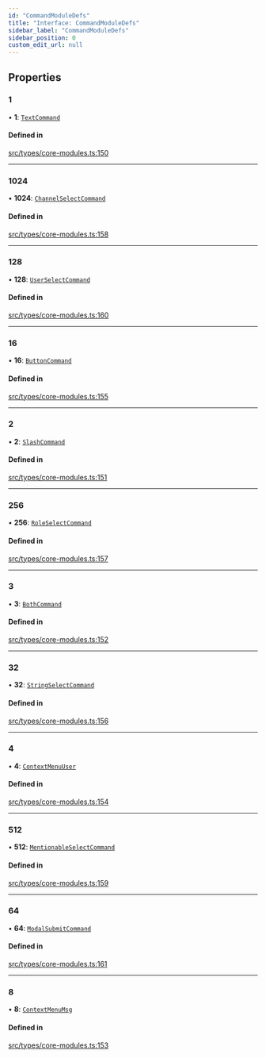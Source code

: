 ```yaml
---
id: "CommandModuleDefs"
title: "Interface: CommandModuleDefs"
sidebar_label: "CommandModuleDefs"
sidebar_position: 0
custom_edit_url: null
---
```


## Properties

### 1

• **1**: [`TextCommand`](TextCommand.md)

#### Defined in

[src/types/core-modules.ts:150](https://github.com/sern-handler/handler/blob/91b3768e376cfe22ec37d8ab44f4e4a4dfe8a1e8/src/types/core-modules.ts#L150)

___

### 1024

• **1024**: [`ChannelSelectCommand`](ChannelSelectCommand.md)

#### Defined in

[src/types/core-modules.ts:158](https://github.com/sern-handler/handler/blob/91b3768e376cfe22ec37d8ab44f4e4a4dfe8a1e8/src/types/core-modules.ts#L158)

___

### 128

• **128**: [`UserSelectCommand`](UserSelectCommand.md)

#### Defined in

[src/types/core-modules.ts:160](https://github.com/sern-handler/handler/blob/91b3768e376cfe22ec37d8ab44f4e4a4dfe8a1e8/src/types/core-modules.ts#L160)

___

### 16

• **16**: [`ButtonCommand`](ButtonCommand.md)

#### Defined in

[src/types/core-modules.ts:155](https://github.com/sern-handler/handler/blob/91b3768e376cfe22ec37d8ab44f4e4a4dfe8a1e8/src/types/core-modules.ts#L155)

___

### 2

• **2**: [`SlashCommand`](SlashCommand.md)

#### Defined in

[src/types/core-modules.ts:151](https://github.com/sern-handler/handler/blob/91b3768e376cfe22ec37d8ab44f4e4a4dfe8a1e8/src/types/core-modules.ts#L151)

___

### 256

• **256**: [`RoleSelectCommand`](RoleSelectCommand.md)

#### Defined in

[src/types/core-modules.ts:157](https://github.com/sern-handler/handler/blob/91b3768e376cfe22ec37d8ab44f4e4a4dfe8a1e8/src/types/core-modules.ts#L157)

___

### 3

• **3**: [`BothCommand`](BothCommand.md)

#### Defined in

[src/types/core-modules.ts:152](https://github.com/sern-handler/handler/blob/91b3768e376cfe22ec37d8ab44f4e4a4dfe8a1e8/src/types/core-modules.ts#L152)

___

### 32

• **32**: [`StringSelectCommand`](StringSelectCommand.md)

#### Defined in

[src/types/core-modules.ts:156](https://github.com/sern-handler/handler/blob/91b3768e376cfe22ec37d8ab44f4e4a4dfe8a1e8/src/types/core-modules.ts#L156)

___

### 4

• **4**: [`ContextMenuUser`](ContextMenuUser.md)

#### Defined in

[src/types/core-modules.ts:154](https://github.com/sern-handler/handler/blob/91b3768e376cfe22ec37d8ab44f4e4a4dfe8a1e8/src/types/core-modules.ts#L154)

___

### 512

• **512**: [`MentionableSelectCommand`](MentionableSelectCommand.md)

#### Defined in

[src/types/core-modules.ts:159](https://github.com/sern-handler/handler/blob/91b3768e376cfe22ec37d8ab44f4e4a4dfe8a1e8/src/types/core-modules.ts#L159)

___

### 64

• **64**: [`ModalSubmitCommand`](ModalSubmitCommand.md)

#### Defined in

[src/types/core-modules.ts:161](https://github.com/sern-handler/handler/blob/91b3768e376cfe22ec37d8ab44f4e4a4dfe8a1e8/src/types/core-modules.ts#L161)

___

### 8

• **8**: [`ContextMenuMsg`](ContextMenuMsg.md)

#### Defined in

[src/types/core-modules.ts:153](https://github.com/sern-handler/handler/blob/91b3768e376cfe22ec37d8ab44f4e4a4dfe8a1e8/src/types/core-modules.ts#L153)

